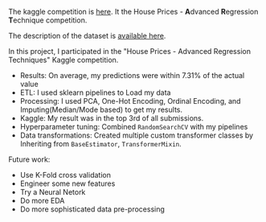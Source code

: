 The kaggle competition is <a href="https://www.kaggle.com/competitions/house-prices-advanced-regression-techniques">here</a>. It the House Prices - **A**dvanced **R**egression **T**echnique competition.

The description of the dataset is [available here](https://wagon-public-datasets.s3.amazonaws.com/Machine%20Learning%20Datasets/ML_Houses_dataset_description.txt). 



In this project, I participated in the "House Prices - Advanced Regression Techniques" Kaggle competition. 

- Results: On average, my predictions were within 7.31% of the actual value
- ETL: I used sklearn pipelines to Load my data
- Processing: I used PCA, One-Hot Encoding, Ordinal Encoding, and Imputing(Median/Mode based) to get my results.
- Kaggle: My result was in the top 3rd of all submissions.
- Hyperparameter tuning: Combined `RandomSearchCV` with my pipelines
- Data transformations: Created multiple custom transformer classes by Inheriting from `BaseEstimator`, `TransformerMixin`.

Future work:

- Use K-Fold cross validation
- Engineer some new features
- Try a Neural Netork
- Do more EDA
- Do more sophisticated data pre-processing
